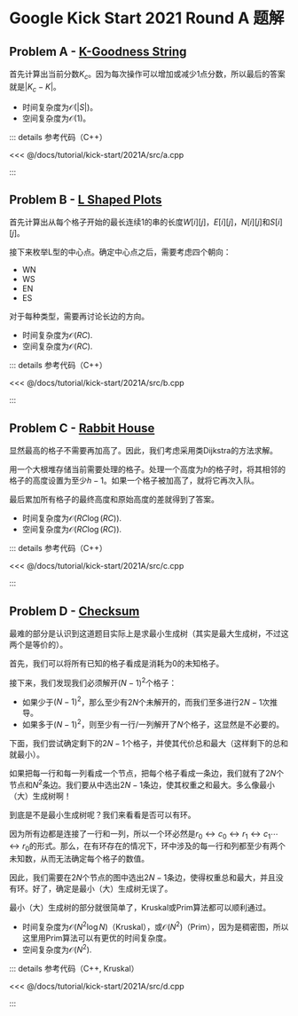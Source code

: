 # Google Kick Start 2021 Round A 题解

## Problem A - [K-Goodness String](https://codingcompetitions.withgoogle.com/kickstart/round/0000000000436140/000000000068cca3)

首先计算出当前分数$K_c$。因为每次操作可以增加或减少$1$点分数，所以最后的答案就是$|K_c-K|$。

- 时间复杂度为$\mathcal{O}(|S|)$。
- 空间复杂度为$\mathcal{O}(1)$。

::: details 参考代码（C++）

<<< @/docs/tutorial/kick-start/2021A/src/a.cpp

:::

## Problem B - [L Shaped Plots](https://codingcompetitions.withgoogle.com/kickstart/round/0000000000436140/000000000068c509)

首先计算出从每个格子开始的最长连续$1$的串的长度$W[i][j]$，$E[i][j]$，$N[i][j]$和$S[i][j]$。

接下来枚举L型的中心点。确定中心点之后，需要考虑四个朝向：

- WN
- WS
- EN
- ES

对于每种类型，需要再讨论长边的方向。

- 时间复杂度为$\mathcal{O}(RC)$.
- 空间复杂度为$\mathcal{O}(RC)$.

::: details 参考代码（C++）

<<< @/docs/tutorial/kick-start/2021A/src/b.cpp

:::

## Problem C - [Rabbit House](https://codingcompetitions.withgoogle.com/kickstart/round/0000000000436140/000000000068cb14)

显然最高的格子不需要再加高了。因此，我们考虑采用类Dijkstra的方法求解。

用一个大根堆存储当前需要处理的格子。处理一个高度为$h$的格子时，将其相邻的格子的高度设置为至少$h-1$。如果一个格子被加高了，就将它再次入队。

最后累加所有格子的最终高度和原始高度的差就得到了答案。

- 时间复杂度为$\mathcal{O}(RC\log(RC))$.
- 空间复杂度为$\mathcal{O}(RC\log(RC))$.

::: details 参考代码（C++）

<<< @/docs/tutorial/kick-start/2021A/src/c.cpp

:::

## Problem D - [Checksum](https://codingcompetitions.withgoogle.com/kickstart/round/0000000000436140/000000000068c2c3)

最难的部分是认识到这道题目实际上是求最小生成树（其实是最大生成树，不过这两个是等价的）。

首先，我们可以将所有已知的格子看成是消耗为$0$的未知格子。

接下来，我们发现我们必须解开$(N-1)^2$个格子：

- 如果少于$(N-1)^2$，那么至少有$2N$个未解开的，而我们至多进行$2N-1$次推导。
- 如果多于$(N-1)^2$，则至少有一行/一列解开了$N$个格子，这显然是不必要的。

下面，我们尝试确定剩下的$2N-1$个格子，并使其代价总和最大（这样剩下的总和就最小）。

如果把每一行和每一列看成一个节点，把每个格子看成一条边，我们就有了$2N$个节点和$N^2$条边。我们要从中选出$2N-1$条边，使其权重之和最大。多么像最小（大）生成树啊！

到底是不是最小生成树呢？我们来看看是否可以有环。

因为所有边都是连接了一行和一列，所以一个环必然是$r_0\leftrightarrow c_0\leftrightarrow r_1\leftrightarrow c_1\cdots\leftrightarrow r_0$的形式。那么，在有环存在的情况下，环中涉及的每一行和列都至少有两个未知数，从而无法确定每个格子的数值。

因此，我们需要在$2N$个节点的图中选出$2N-1$条边，使得权重总和最大，并且没有环。好了，确定是最小（大）生成树无误了。

最小（大）生成树的部分就很简单了，Kruskal或Prim算法都可以顺利通过。

- 时间复杂度为$\mathcal{O}(N^2\log N)$（Kruskal），或$\mathcal{O}(N^2)$（Prim），因为是稠密图，所以这里用Prim算法可以有更优的时间复杂度。
- 空间复杂度为$\mathcal{O}(N^2)$.
 
::: details 参考代码（C++, Kruskal）

<<< @/docs/tutorial/kick-start/2021A/src/d.cpp

:::

<Utterances />
